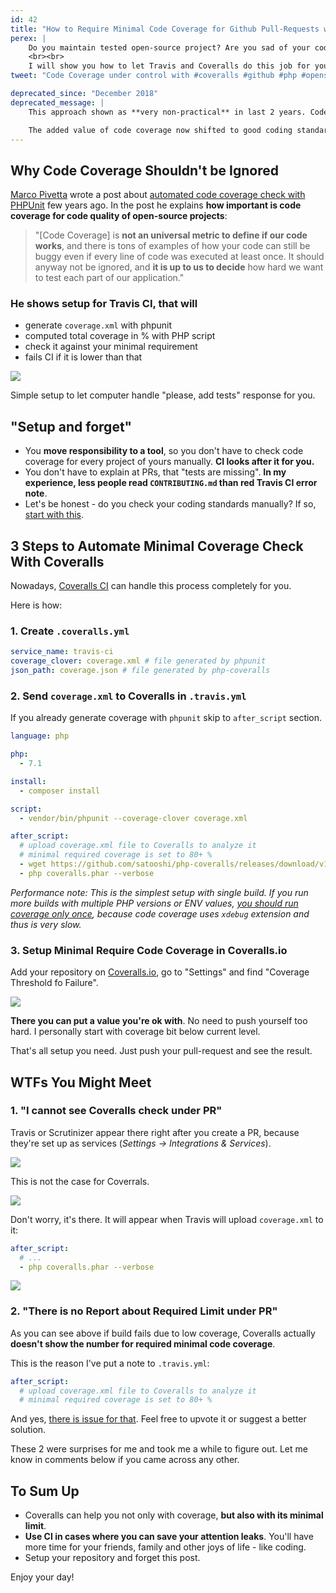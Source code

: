 ```yaml
---
id: 42
title: "How to Require Minimal Code Coverage for Github Pull-Requests with Coveralls"
perex: |
    Do you maintain tested open-source project? Are you sad of your code-coverage decreasing over time in wave of pull-requests? <strong>Are you tired of telling "could you add tests"</strong>?
    <br><br>
    I will show you how to let Travis and Coveralls do this job for you.
tweet: "Code Coverage under control with #coveralls #github #php #opensource"

deprecated_since: "December 2018"
deprecated_message: |
    This approach shown as **very non-practical** in last 2 years. Code-coverage of X is not worth the stress.

    The added value of code coverage now shifted to good coding standards or static analysis.
---
```


## Why Code Coverage Shouldn't be Ignored

[Marco Pivetta](https://twitter.com/Ocramius) wrote a post about [automated code coverage check with PHPUnit](https://ocramius.github.io/blog/automated-code-coverage-check-for-github-pull-requests-with-travis) few years ago. In the post he explains **how important is code coverage for code quality of open-source projects**:

> "[Code Coverage] is **not an universal metric to define if our code works**, and there is tons of examples of how your code can still be buggy even if every line of code was executed at least once. It should anyway not be ignored, and **it is up to us to decide** how hard we want to test each part of our application."

### He shows setup for Travis CI, that will

- generate `coverage.xml` with phpunit
- computed total coverage in % with PHP script
- check it against your minimal requirement
- fails CI if it is lower than that

<img src="/assets/images/posts/2017/coveralls/coverage-checker.png" class="img-thumbnail">

Simple setup to let computer handle "please, add tests" response for you.

## "Setup and forget"

- You **move responsibility to a tool**, so you don't have to check code coverage for every project of yours manually. **CI looks after  it for you.**
- You don't have to explain at PRs, that "tests are missing". **In my experience, less people read `CONTRIBUTING.md` than red Travis CI error note**.
- Let's be honest - do you check your coding standards manually? If so, [start with this](https://github.com/symplify/easy-coding-standard).


## 3 Steps to Automate Minimal Coverage Check With Coveralls

Nowadays, [Coveralls CI](http://coveralls.io) can handle this process completely for you.

Here is how:

### 1. Create `.coveralls.yml`

```yaml
service_name: travis-ci
coverage_clover: coverage.xml # file generated by phpunit
json_path: coverage.json # file generated by php-coveralls
```

### 2. Send `coverage.xml` to Coveralls in `.travis.yml`

If you already generate coverage with `phpunit` skip to `after_script` section.

```yaml
language: php

php:
  - 7.1

install:
  - composer install

script:
  - vendor/bin/phpunit --coverage-clover coverage.xml

after_script:
  # upload coverage.xml file to Coveralls to analyze it
  # minimal required coverage is set to 80+ %
  - wget https://github.com/satooshi/php-coveralls/releases/download/v1.0.1/coveralls.phar
  - php coveralls.phar --verbose
```

*Performance note: This is the simplest setup with single build. If you run more builds with multiple PHP versions or ENV values, [you should run coverage only once](https://github.com/symplify/symplify/blob/e6ef5aeef11fc292841f204bd7ddcd2a55aace12/.travis.yml#L3-L30), because code coverage uses `xdebug` extension and thus is very slow.*

### 3. Setup Minimal Require Code Coverage in Coveralls.io

Add your repository on [Coveralls.io](https://coveralls.io), go to "Settings" and find "Coverage Threshold fo Failure".

<img src="/assets/images/posts/2017/coveralls/coveralls-threshold.png" class="img-thumbnail">

**There you can put a value you're ok with**. No need to push yourself too hard.
I personally start with coverage bit below current level.

That's all setup you need. Just push your pull-request and see the result.


## WTFs You Might Meet

### 1. "I cannot see Coveralls check under PR"

Travis or Scrutinizer appear there right after you create a PR, because they're set up as services (*Settings → Integrations & Services*).

<img src="/assets/images/posts/2017/coveralls/build-checks-scrutinizer.png" class="img-thumbnail">

This is not the case for Coverrals.

<img src="/assets/images/posts/2017/coveralls/report-at-first.png" class="img-thumbnail">

Don't worry, it's there. It will appear when Travis will upload `coverage.xml` to it:

```yaml
after_script:
  # ...
  - php coveralls.phar --verbose
```

<img src="/assets/images/posts/2017/coveralls/report-after-ping.png" class="img-thumbnail">


### 2. "There is no Report about Required Limit under PR"

As you can see above if build fails due to low coverage, Coveralls actually **doesn't show the number for required minimal code coverage**.

This is the reason I've put a note to `.travis.yml`:

```yaml
after_script:
  # upload coverage.xml file to Coveralls to analyze it
  # minimal required coverage is set to 80+ %
```

And yes, [there is issue for that](https://github.com/lemurheavy/coveralls-public/issues/982). Feel free to upvote it or suggest a better solution.

These 2 were surprises for me and took me a while to figure out. Let me know in comments below if you came across any other.

## To Sum Up

- Coveralls can help you not only with coverage, **but also with its minimal limit**.
- **Use CI in cases where you can save your attention leaks**. You'll have more time for your friends, family and other joys of life - like coding.
- Setup your repository and forget this post.

Enjoy your day!
